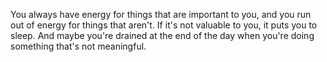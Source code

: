  You always have energy for things that are important to you, and you run out of energy for things that aren't. If it's not valuable to you, it puts you to sleep. And maybe you're drained at the end of the day when you're doing something that's not meaningful.